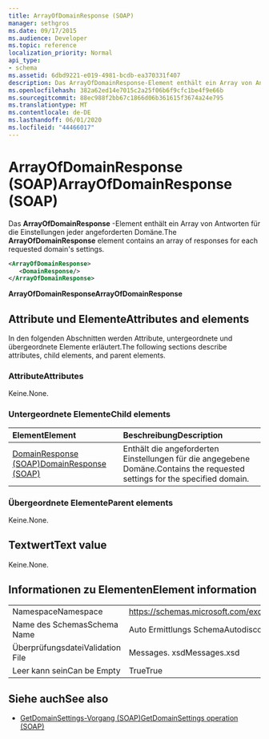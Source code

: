 ```yaml
---
title: ArrayOfDomainResponse (SOAP)
manager: sethgros
ms.date: 09/17/2015
ms.audience: Developer
ms.topic: reference
localization_priority: Normal
api_type:
- schema
ms.assetid: 6dbd9221-e019-4981-bcdb-ea370331f407
description: Das ArrayOfDomainResponse-Element enthält ein Array von Antworten für die Einstellungen jeder angeforderten Domäne.
ms.openlocfilehash: 382a62ed14e7015c2a25f06b6f9cfc1be4f9e66b
ms.sourcegitcommit: 88ec988f2bb67c1866d06b361615f3674a24e795
ms.translationtype: MT
ms.contentlocale: de-DE
ms.lasthandoff: 06/01/2020
ms.locfileid: "44466017"
---
```

# <a name="arrayofdomainresponse-soap"></a><span data-ttu-id="a2191-103">ArrayOfDomainResponse (SOAP)</span><span class="sxs-lookup"><span data-stu-id="a2191-103">ArrayOfDomainResponse (SOAP)</span></span>

<span data-ttu-id="a2191-104">Das **ArrayOfDomainResponse** -Element enthält ein Array von Antworten für die Einstellungen jeder angeforderten Domäne.</span><span class="sxs-lookup"><span data-stu-id="a2191-104">The **ArrayOfDomainResponse** element contains an array of responses for each requested domain's settings.</span></span> 
  
```XML
<ArrayOfDomainResponse>
   <DomainResponse/>
</ArrayOfDomainResponse>
```

 <span data-ttu-id="a2191-105">**ArrayOfDomainResponse**</span><span class="sxs-lookup"><span data-stu-id="a2191-105">**ArrayOfDomainResponse**</span></span>
## <a name="attributes-and-elements"></a><span data-ttu-id="a2191-106">Attribute und Elemente</span><span class="sxs-lookup"><span data-stu-id="a2191-106">Attributes and elements</span></span>

<span data-ttu-id="a2191-107">In den folgenden Abschnitten werden Attribute, untergeordnete und übergeordnete Elemente erläutert.</span><span class="sxs-lookup"><span data-stu-id="a2191-107">The following sections describe attributes, child elements, and parent elements.</span></span>
  
### <a name="attributes"></a><span data-ttu-id="a2191-108">Attribute</span><span class="sxs-lookup"><span data-stu-id="a2191-108">Attributes</span></span>

<span data-ttu-id="a2191-109">Keine.</span><span class="sxs-lookup"><span data-stu-id="a2191-109">None.</span></span>
  
### <a name="child-elements"></a><span data-ttu-id="a2191-110">Untergeordnete Elemente</span><span class="sxs-lookup"><span data-stu-id="a2191-110">Child elements</span></span>

|<span data-ttu-id="a2191-111">**Element**</span><span class="sxs-lookup"><span data-stu-id="a2191-111">**Element**</span></span>|<span data-ttu-id="a2191-112">**Beschreibung**</span><span class="sxs-lookup"><span data-stu-id="a2191-112">**Description**</span></span>|
|:-----|:-----|
|[<span data-ttu-id="a2191-113">DomainResponse (SOAP)</span><span class="sxs-lookup"><span data-stu-id="a2191-113">DomainResponse (SOAP)</span></span>](domainresponse-soap.md) <br/> |<span data-ttu-id="a2191-114">Enthält die angeforderten Einstellungen für die angegebene Domäne.</span><span class="sxs-lookup"><span data-stu-id="a2191-114">Contains the requested settings for the specified domain.</span></span>  <br/> |
   
### <a name="parent-elements"></a><span data-ttu-id="a2191-115">Übergeordnete Elemente</span><span class="sxs-lookup"><span data-stu-id="a2191-115">Parent elements</span></span>

<span data-ttu-id="a2191-116">Keine.</span><span class="sxs-lookup"><span data-stu-id="a2191-116">None.</span></span>
  
## <a name="text-value"></a><span data-ttu-id="a2191-117">Textwert</span><span class="sxs-lookup"><span data-stu-id="a2191-117">Text value</span></span>

<span data-ttu-id="a2191-118">Keine.</span><span class="sxs-lookup"><span data-stu-id="a2191-118">None.</span></span>
  
## <a name="element-information"></a><span data-ttu-id="a2191-119">Informationen zu Elementen</span><span class="sxs-lookup"><span data-stu-id="a2191-119">Element information</span></span>

|||
|:-----|:-----|
|<span data-ttu-id="a2191-120">Namespace</span><span class="sxs-lookup"><span data-stu-id="a2191-120">Namespace</span></span>  <br/> |https://schemas.microsoft.com/exchange/2010/Autodiscover  <br/> |
|<span data-ttu-id="a2191-121">Name des Schemas</span><span class="sxs-lookup"><span data-stu-id="a2191-121">Schema Name</span></span>  <br/> |<span data-ttu-id="a2191-122">Auto Ermittlungs Schema</span><span class="sxs-lookup"><span data-stu-id="a2191-122">Autodiscover schema</span></span>  <br/> |
|<span data-ttu-id="a2191-123">Überprüfungsdatei</span><span class="sxs-lookup"><span data-stu-id="a2191-123">Validation File</span></span>  <br/> |<span data-ttu-id="a2191-124">Messages. xsd</span><span class="sxs-lookup"><span data-stu-id="a2191-124">Messages.xsd</span></span>  <br/> |
|<span data-ttu-id="a2191-125">Leer kann sein</span><span class="sxs-lookup"><span data-stu-id="a2191-125">Can be Empty</span></span>  <br/> |<span data-ttu-id="a2191-126">True</span><span class="sxs-lookup"><span data-stu-id="a2191-126">True</span></span>  <br/> |
   
## <a name="see-also"></a><span data-ttu-id="a2191-127">Siehe auch</span><span class="sxs-lookup"><span data-stu-id="a2191-127">See also</span></span>

- [<span data-ttu-id="a2191-128">GetDomainSettings-Vorgang (SOAP)</span><span class="sxs-lookup"><span data-stu-id="a2191-128">GetDomainSettings operation (SOAP)</span></span>](getdomainsettings-operation-soap.md)

